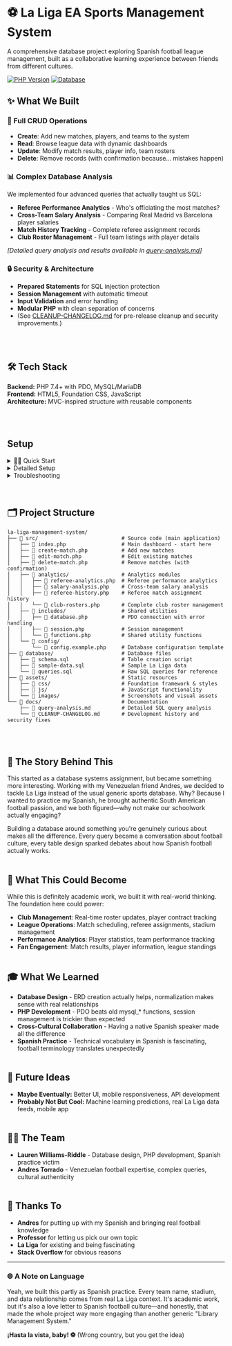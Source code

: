 # ⚽ La Liga EA Sports Management System

A comprehensive database project exploring Spanish football league management, built as a collaborative learning experience between friends from different cultures.

[![PHP Version](https://img.shields.io/badge/PHP-7.4%2B-blue.svg?style=for-the-badge)](https://www.php.net/downloads)
[![Database](https://img.shields.io/badge/Database-MySQL-orange.svg?style=for-the-badge)](https://www.mysql.com/downloads/)

## ✨ What We Built

### 🔄 Full CRUD Operations
- **Create**: Add new matches, players, and teams to the system
- **Read**: Browse league data with dynamic dashboards  
- **Update**: Modify match results, player info, team rosters
- **Delete**: Remove records (with confirmation because... mistakes happen)

### 📊 Complex Database Analysis

We implemented four advanced queries that actually taught us SQL:
- **Referee Performance Analytics** - Who's officiating the most matches?
- **Cross-Team Salary Analysis** - Comparing Real Madrid vs Barcelona player salaries
- **Match History Tracking** - Complete referee assignment records
- **Club Roster Management** - Full team listings with player details

*[Detailed query analysis and results available in [query-analysis.md](docs/query_analysis.md)]*

### 🔒 Security & Architecture

- **Prepared Statements** for SQL injection protection
- **Session Management** with automatic timeout
- **Input Validation** and error handling
- **Modular PHP** with clean separation of concerns
- (See [CLEANUP-CHANGELOG.md](docs/CLEANUP-CHANGELOG.md) for pre-release cleanup and security improvements.)

<br /><br />

## 🛠️ Tech Stack

**Backend:** PHP 7.4+ with PDO, MySQL/MariaDB  
**Frontend:** HTML5, Foundation CSS, JavaScript  
**Architecture:** MVC-inspired structure with reusable components

<br /><br />

## Setup
<details>
<summary>🏃‍♂️ Quick Start</summary>

```bash
# Clone and set up
git clone https://github.com/sycstitch/la-liga-management-system.git
cd la-liga-management-system

# Database setup
CREATE DATABASE laliga_management;
# Import schema: database/schema.sql
# Import sample data: database/sample-data.sql

# Update src/config/config.example.php with your credentials
# Copy to src/config/config.php

# Launch with: php -S localhost:8000 -t src
# Visit: http://localhost:8000/index.php
```
</details>

<details>
<summary>Detailed Setup</summary>

1. Clone the repository
```bash
bashgit clone https://github.com/sycstitch/la-liga-management-system.git
cd la-liga-management-system
```

2. Set up your database
```sql
CREATE DATABASE laliga_management;
USE laliga_management;
SOURCE database/schema.sql;
SOURCE database/sample-data.sql;
```

3. Configure database connection
```bash
# Copy the configuration template
cp src/config/config.example.php src/config/config.php

# Edit with your database credentials
nano src/config/config.php  # or use your preferred editor
```

4. Update config.php with your credentials
```php
define('DBHOST', 'localhost');
define('DBNAME', 'laliga_management');
define('USERNAME', 'your_database_username');
define('PASSWORD', 'your_database_password');
```

5. Launch the application
```bash
# Start PHP development server
php -S localhost:8000 -t src

# Open in your browser
# http://localhost:8000/index.php
```

</details>

<details>
<summary>Troubleshooting</summary>
    
Database connection issues:
- Verify your MySQL/MariaDB service is running
- Check your credentials in src/config/config.php
- Ensure the database laliga_management exists

File not found errors:
- Make sure you're serving from the src directory: `php -S localhost:8000 -t src`
- Check that all files are in the correct folder structure

Permission errors:
- Ensure PHP has read access to all project files
- On Unix systems, you may need: `chmod -R 755 la-liga-management-system`
</details>
<br /><br />

## 🗂️ Project Structure
```
la-liga-management-system/
├── 📁 src/                           # Source code (main application)
│   ├── 📄 index.php                  # Main dashboard - start here
│   ├── 📄 create-match.php           # Add new matches
│   ├── 📄 edit-match.php             # Edit existing matches  
│   ├── 📄 delete-match.php           # Remove matches (with confirmation)
│   ├── 📁 analytics/                 # Analytics modules
│   │   ├── 📄 referee-analytics.php  # Referee performance analytics
│   │   ├── 📄 salary-analysis.php    # Cross-team salary analysis
│   │   ├── 📄 referee-history.php    # Referee match assignment history
│   │   └── 📄 club-rosters.php       # Complete club roster management
│   ├── 📁 includes/                  # Shared utilities
│   │   ├── 📄 database.php           # PDO connection with error handling
│   │   ├── 📄 session.php            # Session management
│   │   └── 📄 functions.php          # Shared utility functions
│   └── 📁 config/
│       └── 📄 config.example.php     # Database configuration template
├── 📁 database/                      # Database files
│   ├── 📄 schema.sql                 # Table creation script
│   ├── 📄 sample-data.sql            # Sample La Liga data
│   └── 📄 queries.sql                # Raw SQL queries for reference
├── 📁 assets/                        # Static resources
│   ├── 📁 css/                       # Foundation framework & styles
│   ├── 📁 js/                        # JavaScript functionality
│   └── 📁 images/                    # Screenshots and visual assets
└── 📁 docs/                          # Documentation
    ├── 📄 query-analysis.md          # Detailed SQL query analysis
    └── 📄 CLEANUP-CHANGELOG.md       # Development history and security fixes
```
<br /><br />

## 🌟 The Story Behind This

This started as a database systems assignment, but became something more interesting. Working with my Venezuelan friend Andres, we decided to tackle La Liga instead of the usual generic sports database. Why? Because I wanted to practice my Spanish, he brought authentic South American football passion, and we both figured—why not make our schoolwork actually engaging?

Building a database around something you're genuinely curious about makes all the difference. Every query became a conversation about football culture, every table design sparked debates about how Spanish football actually works.
<br /><br />

## 🎯 What This Could Become

While this is definitely academic work, we built it with real-world thinking. The foundation here could power:

- **Club Management**: Real-time roster updates, player contract tracking
- **League Operations**: Match scheduling, referee assignments, stadium management  
- **Performance Analytics**: Player statistics, team performance tracking
- **Fan Engagement**: Match results, player information, league standings
<br /><br />

## 🎓 What We Learned

- **Database Design** - ERD creation actually helps, normalization makes sense with real relationships
- **PHP Development** - PDO beats old mysql_* functions, session management is trickier than expected
- **Cross-Cultural Collaboration** - Having a native Spanish speaker made all the difference
- **Spanish Practice** - Technical vocabulary in Spanish is fascinating, football terminology translates unexpectedly
<br /><br />

## 🔮 Future Ideas

- **Maybe Eventually:** Better UI, mobile responsiveness, API development
- **Probably Not But Cool:** Machine learning predictions, real La Liga data feeds, mobile app
<br /><br />

## 👨‍💻 The Team

- **Lauren Williams-Riddle** - Database design, PHP development, Spanish practice victim  
- **Andres Torrado** - Venezuelan football expertise, complex queries, cultural authenticity
<br /><br />

## 🙏 Thanks To

- **Andres** for putting up with my Spanish and bringing real football knowledge
- **Professor** for letting us pick our own topic
- **La Liga** for existing and being fascinating
- **Stack Overflow** for obvious reasons

---

### 🌐 A Note on Language

Yeah, we built this partly as Spanish practice. Every team name, stadium, and data relationship comes from real La Liga context. It's academic work, but it's also a love letter to Spanish football culture—and honestly, that made the whole project way more engaging than another generic "Library Management System."

**¡Hasta la vista, baby! ⚽** (Wrong country, but you get the idea)
